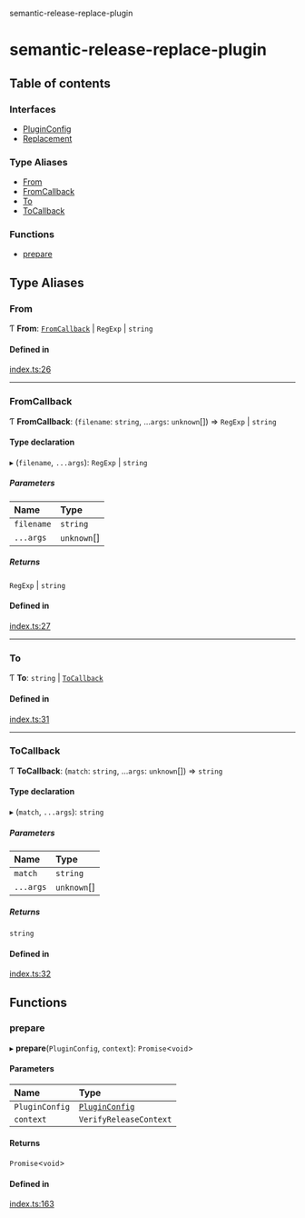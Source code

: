 semantic-release-replace-plugin

# semantic-release-replace-plugin

## Table of contents

### Interfaces

- [PluginConfig](interfaces/PluginConfig.md)
- [Replacement](interfaces/Replacement.md)

### Type Aliases

- [From](README.md#from)
- [FromCallback](README.md#fromcallback)
- [To](README.md#to)
- [ToCallback](README.md#tocallback)

### Functions

- [prepare](README.md#prepare)

## Type Aliases

### From

Ƭ **From**: [`FromCallback`](README.md#fromcallback) \| `RegExp` \| `string`

#### Defined in

[index.ts:26](https://github.com/centralnicgroup-opensource/rtldev-middleware-semantic-release-replace-plugin/blob/a490964/src/index.ts#L26)

---

### FromCallback

Ƭ **FromCallback**: (`filename`: `string`, ...`args`: `unknown`[]) => `RegExp` \| `string`

#### Type declaration

▸ (`filename`, `...args`): `RegExp` \| `string`

##### Parameters

| Name       | Type        |
| :--------- | :---------- |
| `filename` | `string`    |
| `...args`  | `unknown`[] |

##### Returns

`RegExp` \| `string`

#### Defined in

[index.ts:27](https://github.com/centralnicgroup-opensource/rtldev-middleware-semantic-release-replace-plugin/blob/a490964/src/index.ts#L27)

---

### To

Ƭ **To**: `string` \| [`ToCallback`](README.md#tocallback)

#### Defined in

[index.ts:31](https://github.com/centralnicgroup-opensource/rtldev-middleware-semantic-release-replace-plugin/blob/a490964/src/index.ts#L31)

---

### ToCallback

Ƭ **ToCallback**: (`match`: `string`, ...`args`: `unknown`[]) => `string`

#### Type declaration

▸ (`match`, `...args`): `string`

##### Parameters

| Name      | Type        |
| :-------- | :---------- |
| `match`   | `string`    |
| `...args` | `unknown`[] |

##### Returns

`string`

#### Defined in

[index.ts:32](https://github.com/centralnicgroup-opensource/rtldev-middleware-semantic-release-replace-plugin/blob/a490964/src/index.ts#L32)

## Functions

### prepare

▸ **prepare**(`PluginConfig`, `context`): `Promise`\<`void`\>

#### Parameters

| Name           | Type                                         |
| :------------- | :------------------------------------------- |
| `PluginConfig` | [`PluginConfig`](interfaces/PluginConfig.md) |
| `context`      | `VerifyReleaseContext`                       |

#### Returns

`Promise`\<`void`\>

#### Defined in

[index.ts:163](https://github.com/centralnicgroup-opensource/rtldev-middleware-semantic-release-replace-plugin/blob/a490964/src/index.ts#L163)
